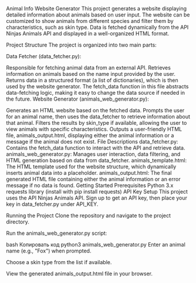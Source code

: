 Animal Info Website Generator
This project generates a website displaying detailed information about animals based on user input. The website can be customized to show animals from different species and filter them by characteristics, such as skin type. Data is fetched dynamically from the API Ninjas Animals API and displayed in a well-organized HTML format.

Project Structure
The project is organized into two main parts:

Data Fetcher (data_fetcher.py):

Responsible for fetching animal data from an external API.
Retrieves information on animals based on the name input provided by the user.
Returns data in a structured format (a list of dictionaries), which is then used by the website generator.
The fetch_data function in this file abstracts data-fetching logic, making it easy to change the data source if needed in the future.
Website Generator (animals_web_generator.py):

Generates an HTML website based on the fetched data.
Prompts the user for an animal name, then uses the data_fetcher to retrieve information about that animal.
Filters the results by skin_type if available, allowing the user to view animals with specific characteristics.
Outputs a user-friendly HTML file, animals_output.html, displaying either the animal information or a message if the animal does not exist.
File Descriptions
data_fetcher.py: Contains the fetch_data function to interact with the API and retrieve data.
animals_web_generator.py: Manages user interaction, data filtering, and HTML generation based on data from data_fetcher.
animals_template.html: The HTML template used for the website structure, which dynamically inserts animal data into a placeholder.
animals_output.html: The final generated HTML file containing either the animal information or an error message if no data is found.
Getting Started
Prerequisites
Python 3.x
requests library (install with pip install requests)
API Key Setup
This project uses the API Ninjas Animals API. Sign up to get an API key, then place your key in data_fetcher.py under API_KEY.

Running the Project
Clone the repository and navigate to the project directory.

Run the animals_web_generator.py script:

bash
Копировать код
python3 animals_web_generator.py
Enter an animal name (e.g., "Fox") when prompted.

Choose a skin type from the list if available.

View the generated animals_output.html file in your browser.
